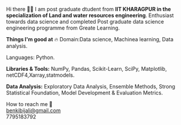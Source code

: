 
Hi there 👋🏻
I am post graduate dtudent from **IIT KHARAGPUR in the specialization of Land and water resources engineering**. Enthusiast towards data science and completed Post graduate data science engineering programme from Greate Learning.



**Things I'm good at** 🔥
Domain:Data science, Machinea learning, Data analysis.

Languages: Python.


**Libraries & Tools:**  NumPy, Pandas, Scikit-Learn, SciPy, Matplotlib, netCDF4,Xarray,statmodels.

**Data Analysis:** Exploratory Data Analysis, Ensemble Methods, Strong Statistical Foundation, Model Development & Evaluation Metrics.

How to reach me 📱<br>
benkibijali@gmail.com<br>
7795183792

    
